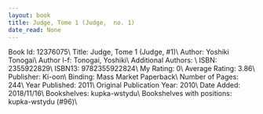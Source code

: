 ```yaml
---
layout: book
title: Judge, Tome 1 (Judge,  no. 1)
date_read: None
---
```


Book Id: 12376075\ 
Title: Judge, Tome 1 (Judge, #1)\ 
Author: Yoshiki Tonogai\ 
Author l-f: Tonogai, Yoshiki\ 
Additional Authors: \ 
ISBN: 2355922829\ 
ISBN13: 9782355922824\ 
My Rating: 0\ 
Average Rating: 3.86\ 
Publisher: Ki-oon\ 
Binding: Mass Market Paperback\ 
Number of Pages: 244\ 
Year Published: 2011\ 
Original Publication Year: 2010\ 
Date Added: 2018/11/16\ 
Bookshelves: kupka-wstydu\ 
Bookshelves with positions: kupka-wstydu (#96)\ 

